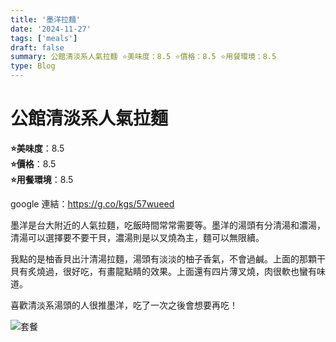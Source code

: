 ```yaml
---
title: '墨洋拉麵'
date: '2024-11-27'
tags: ['meals']
draft: false
summary: 公館清淡系人氣拉麵 ⭐️美味度：8.5 ⭐️價格：8.5 ⭐️用餐環境：8.5
type: Blog
---
```


# 公館清淡系人氣拉麵

**⭐️美味度**：8.5  
**⭐️價格**：8.5  
**⭐️用餐環境**：8.5

google 連結：https://g.co/kgs/57wueed

墨洋是台大附近的人氣拉麵，吃飯時間常常需要等。墨洋的湯頭有分清湯和濃湯，清湯可以選擇要不要干貝，濃湯則是以叉燒為主，麵可以無限續。

我點的是柚香貝出汁清湯拉麵，湯頭有淡淡的柚子香氣，不會過鹹。上面的那顆干貝有炙燒過，很好吃，有畫龍點睛的效果。上面還有四片薄叉燒，肉很軟也蠻有味道。

喜歡清淡系湯頭的人很推墨洋，吃了一次之後會想要再吃！

![套餐](/static/images/meal9.png)
